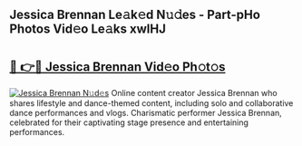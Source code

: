 ## Jessica Brennan Le𝚊k𝚎d N𝚞𝚍es - Part-pHo Photos Vid𝚎o Le𝚊ks xwlHJ

# <h2><a href="http://fbchkv.evod.top/?m=Jessica+Brennan">🔗 👉🔴 Jessica Brennan Vid𝚎o Ph𝚘t𝚘s</a></h2>

[![Jessica Brennan N𝚞d𝚎s](https://i.imgur.com/8V9OHl7.gif)](http://fbchkv.evod.top/?m=Jessica+Brennan)
Online content creator Jessica Brennan who shares lifestyle and dance-themed content, including solo and collaborative dance performances and vlogs. Charismatic performer Jessica Brennan, celebrated for their captivating stage presence and entertaining performances. 
